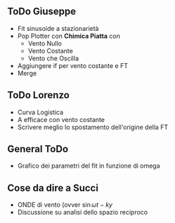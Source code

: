## ToDo Giuseppe

* Fit sinusoide a stazionarietà
* Pop Plotter con __Chimica Piatta__ con
    * Vento Nullo
    * Vento Costante
    * Vento che Oscilla 
* Aggiungere if per vento costante e FT
* Merge

## ToDo Lorenzo

* Curva Logistica
* A efficace con vento costante
* Scrivere meglio lo spostamento dell'origine della FT

## General ToDo
* Grafico dei parametri del fit in funzione di omega


## Cose da dire a Succi 

* ONDE di vento (ovver $\sin{ \omega t - k y}$
* Discussione su analisi dello spazio reciproco
